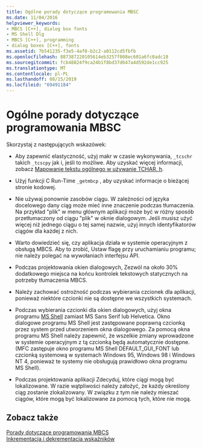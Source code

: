 ```yaml
---
title: Ogólne porady dotyczące programowania MBSC
ms.date: 11/04/2016
helpviewer_keywords:
- MBCS [C++], dialog box fonts
- MS Shell Dlg
- MBCS [C++], programming
- dialog boxes [C++], fonts
ms.assetid: 7b541235-f3e5-4af0-b2c2-a0112cd5fbfb
ms.openlocfilehash: 887387220105614eb3257f008ec601a6fc0adc18
ms.sourcegitcommit: fcb48824f9ca24b1f8bd37d647a4d592de1cc925
ms.translationtype: MT
ms.contentlocale: pl-PL
ms.lasthandoff: 08/15/2019
ms.locfileid: "69491184"
---
```

# <a name="general-mbcs-programming-advice"></a>Ogólne porady dotyczące programowania MBSC

Skorzystaj z następujących wskazówek:

- Aby zapewnić elastyczność, użyj makr w czasie wykonywania, `_tcschr` takich `_tcscpy` jak i, jeśli to możliwe. Aby uzyskać więcej informacji, zobacz [Mapowanie tekstu ogólnego w używanie TCHAR. h](../text/generic-text-mappings-in-tchar-h.md).

- Użyj funkcji C Run-Time `_getmbcp` , aby uzyskać informacje o bieżącej stronie kodowej.

- Nie używaj ponownie zasobów ciągu. W zależności od języka docelowego dany ciąg może mieć inne znaczenie podczas tłumaczenia. Na przykład "plik" w menu głównym aplikacji może być w różny sposób przetłumaczony od ciągu "plik" w oknie dialogowym. Jeśli musisz użyć więcej niż jednego ciągu o tej samej nazwie, użyj innych identyfikatorów ciągów dla każdej z nich.

- Warto dowiedzieć się, czy aplikacja działa w systemie operacyjnym z obsługą MBCS. Aby to zrobić, Ustaw flagę przy uruchamianiu programu; nie należy polegać na wywołaniach interfejsu API.

- Podczas projektowania okien dialogowych, Zezwól na około 30% dodatkowego miejsca na końcu kontrolek tekstowych statycznych na potrzeby tłumaczenia MBCS.

- Należy zachować ostrożność podczas wybierania czcionek dla aplikacji, ponieważ niektóre czcionki nie są dostępne we wszystkich systemach.

- Podczas wybierania czcionki dla okien dialogowych, użyj okna programu [MS Shell](/windows/win32/Intl/using-ms-shell-dlg-and-ms-shell-dlg-2) zamiast MS Sans Serif lub Helvetica. Okno dialogowe programu MS Shell jest zastępowane poprawną czcionką przez system przed utworzeniem okna dialogowego. Za pomocą okna programu MS Shell należy zapewnić, że wszelkie zmiany wprowadzone w systemie operacyjnym z tą czcionką będą automatycznie dostępne. (MFC zastępuje okno programu MS Shell DEFAULT_GUI_FONT lub czcionką systemową w systemach Windows 95, Windows 98 i Windows NT 4, ponieważ te systemy nie obsługują prawidłowo okna programu MS Shell).

- Podczas projektowania aplikacji Zdecyduj, które ciągi mogą być lokalizowane. W razie wątpliwości należy założyć, że każdy określony ciąg zostanie zlokalizowany. W związku z tym nie należy mieszać ciągów, które mogą być lokalizowane za pomocą tych, które nie mogą.

## <a name="see-also"></a>Zobacz także

[Porady dotyczące programowania MBCS](../text/mbcs-programming-tips.md)<br/>
[Inkrementacja i dekrementacja wskaźników](../text/incrementing-and-decrementing-pointers.md)
